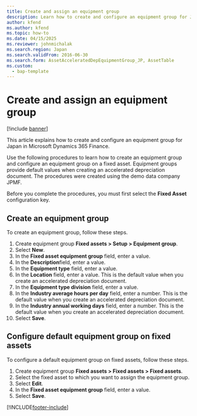 ```yaml
---
title: Create and assign an equipment group
description: Learn how to create and configure an equipment group for Japan in Microsoft Dynamics 365 Finance.
author: kfend
ms.author: kfend
ms.topic: how-to
ms.date: 04/15/2025
ms.reviewer: johnmichalak
ms.search.region: Japan
ms.search.validFrom: 2016-06-30
ms.search.form: AssetAcceleratedDepEquipmentGroup_JP, AssetTable
ms.custom: 
  - bap-template
---
```


# Create and assign an equipment group

[!include [banner](../../includes/banner.md)]

This article explains how to create and configure an equipment group for Japan in Microsoft Dynamics 365 Finance.

Use the following procedures to learn how to create an equipment group and configure an equipment group on a fixed asset. Equipment groups provide default values when creating an accelerated depreciation document. The procedures were created using the demo data company JPMF.

Before you complete the procedures, you must first select the **Fixed Asset** configuration key.

## Create an equipment group

To create an equipment group, follow these steps.

1. Create equipment group **Fixed assets \> Setup \> Equipment group**.
1. Select **New**.
1. In the **Fixed asset equipment group** field, enter a value.
1. In the **Description**field, enter a value.
1. In the **Equipment type** field, enter a value.
1. In the **Location** field, enter a value. This is the default value when you create an accelerated depreciation document.  
1. In the **Equipment type division** field, enter a value.
1. In the **Industry average hours per day** field, enter a number. This is the default value when you create an accelerated depreciation document.  
1. In the **Industry annual working days** field, enter a number. This is the default value when you create an accelerated depreciation document.  
1. Select **Save**.

## Configure default equipment group on fixed assets

To configure a default equipment group on fixed assets, follow these steps.

1. Create equipment group **Fixed assets \> Fixed assets \> Fixed assets**.
1. Select the fixed asset to which you want to assign the equipment group.
1. Select **Edit**.
1. In the **Fixed asset equipment group** field, enter a value.
1. Select **Save**.



[!INCLUDE[footer-include](../../../includes/footer-banner.md)]
